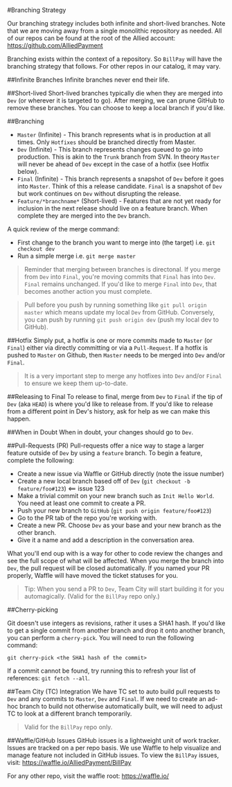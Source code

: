 #Branching Strategy

Our branching strategy includes both infinite and short-lived branches. Note that we are moving away from a single monolithic repository as needed. All of our repos can be found at the root of the Allied account: https://github.com/AlliedPayment

Branching exists within the context of a repository. So `BillPay` will have the branching strategy that follows. For other repos in our catalog, it may vary.

##Infinite Branches
Infinite branches never end their life. 

##Short-lived
Short-lived branches typically die when they are merged into `Dev` (or wherever it is targeted to go). After merging, we can prune GitHub to remove these branches. You can choose to keep a local branch if you'd like.

##Branching
- `Master` (Infinite) - This branch represents what is in production at all times. Only `Hotfixes` should be branched directly from Master.
- `Dev` (Infinite) - This branch represents changes queued to go into production. This is akin to the `Trunk` branch from SVN. In theory `Master` will never be ahead of `Dev` except in the case of a hotfix (see Hotfix below).
- `Final` (Infinite) - This branch represents a snapshot of `Dev` before it goes into `Master`. Think of this a release candidate. `Final` is a snapshot of `Dev` but work continues on `Dev` without disrupting the release.
- `Feature/*branchname*` (Short-lived) - Features that are not yet ready for inclusion in the next release should live on a feature branch. When complete they are merged into the `Dev` branch.

A quick review of the merge command:
- First change to the branch you want to merge into (the target) i.e. `git checkout dev`
- Run a simple merge i.e. `git merge master`

>Reminder that merging between branches is directonal. If you merge from `Dev` into `Final`, you're moving commits that `Final` has into `Dev`. `Final` remains unchanged. If you'd like to merge `Final` into `Dev`, that becomes another action you must complete.

>Pull before you push by running something like `git pull origin master` which means update my local `Dev` from GitHub. Conversely, you can push by running `git push origin dev` (push my local dev to GitHub).

##Hotfix
Simply put, a hotfix is one or more commits made to `Master` (or `Final`) either via directly committing or via a `Pull-Request`. If a hotfix is pushed to `Master` on Github, then `Master` needs to be merged into `Dev` and/or `Final`.

>It is a very important step to merge any hotfixes into `Dev` and/or `Final` to ensure we keep them up-to-date.

##Releasing to Final
To release to final, merge from `Dev` to `Final` if the tip of `Dev` (aka `HEAD`) is where you'd like to release from. If you'd like to release from a different point in Dev's history, ask for help as we can make this happen.

##When in Doubt
When in doubt, your changes should go to `Dev`.

##Pull-Requests (PR)
Pull-requests offer a nice way to stage a larger feature outside of `Dev` by using a `feature` branch. To begin a feature, complete the following:

- Create a new issue via Waffle or GitHub directly (note the issue number)
- Create a new local branch based off of `Dev` (`git checkout -b feature/foo#123`) <== issue 123
- Make a trivial commit on your new branch such as `Init Hello World`. You need at least one commit to create a PR.
- Push your new branch to `GitHub` (`git push origin feature/foo#123`)
- Go to the PR tab of the repo you're working with.
- Create a new PR. Choose `Dev` as your base and your new branch as the other branch.
- Give it a name and add a description in the conversation area.

What you'll end oup with is a way for other to code review the changes and see the full scope of what will be affected. When you merge the branch into `Dev`, the pull request will be closed automatically. If you named your PR properly, Waffle will have moved the ticket statuses for you.

>Tip: When you send a PR to `Dev`, Team City will start building it for you automagically. (Valid for the `BillPay` repo only.)

##Cherry-picking

Git doesn't use integers as revisions, rather it uses a SHA1 hash. If you'd like to get a single commit from another branch and drop it onto another branch, you can perform a `cherry-pick`. You will need to run the following command:

`git cherry-pick <the SHA1 hash of the commit>`

If a commit cannot be found, try running this to refresh your list of references: `git fetch --all`.

##Team City (TC) Integration
We have TC set to auto build pull requests to `Dev` and any commits to `Master`, `Dev` and `Final`. If we need to create an ad-hoc branch to build not otherwise automatically built, we will need to adjust TC to look at a different branch temporarily.

>Valid for the `BillPay` repo only.

##Waffle/GitHub Issues
GitHub issues is a lightweight unit of work tracker. Issues are tracked on a per repo basis. We use Waffle to help visualize and manage feature not included in GitHub issues. To view the `BillPay` issues, visit: https://waffle.io/AlliedPayment/BillPay

For any other repo, visit the waffle root: https://waffle.io/
